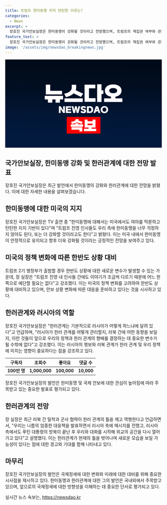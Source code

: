 ```yaml
---
title: 트럼프 한미동행 지지 탄탄한 이유는?
categories:
  - News
excerpt: >
  장호진 국가안보실장은 한미동맹이 강화될 것이라고 전망했으며, 트럼프의 재집권 여부와 관계없이 이를 지지하는 미국 내 여야의 탄탄한 기반을 강조했다. 그는 한반도 자체 핵무장이나 미국의 핵우산 강화 전망에 대해 양쪽의 의견이 갈라지므로 사전 판단을 할 필요가 없다고 말했으며, 러시아와의 관계에서도 엄중한 대응책을 발표하며 향후 관계의 중요한 변수가 될 것임을 강조했다.
feature_text: >
  장호진 국가안보실장은 한미동맹이 강화될 것이라고 전망했으며, 트럼프의 재집권 여부와 관계없이 이를 지지하는 미국 내 여야의 탄탄한 기반을 강조했다. 그는 한반도 자체 핵무장이나 미국의 핵우산 강화 전망에 대해 양쪽의 의견이 갈라지므로 사전 판단을 할 필요가 없다고 말했으며, 러시아와의 관계에서도 엄중한 대응책을 발표하며 향후 관계의 중요한 변수가 될 것임을 강조했다.
image: '/assets/img/newsdao_breakingnews.jpg'
---
```


<p><img src="/assets/img/newsdao_breakingnews.jpg" alt="bookingtag 속보" /></p>

<h2>국가안보실장, 한미동맹 강화 및 한러관계에 대한 전망 발표</h2>

<p data-ke-size="size16">장호진 국가안보실장은 최근 발언에서 한미동맹의 강화와 한러관계에 대한 전망을 밝혔다. 이에 대한 자세한 내용을 살펴보겠습니다.</p>

<h2 data-ke-size="size26">한미동맹에 대한 미국의 지지</h2>

<p data-ke-size="size16">장호진 국가안보실장은 TV 출연 중 "한미동맹에 대해서는 미국에서도 여야를 막론하고 탄탄한 지지 기반이 있다"며 "트럼프 진영 인사들도 우리 측에 한미동맹을 너무 걱정하지 않아도 된다, 또는 더 강화할 것이라고도 한다"고 밝혔다. 이는 미국 내에서 한미동맹이 안정적으로 유지되고 향후 더욱 강화될 것이라는 긍정적인 전망을 보여주고 있다.</p>

<h2 data-ke-size="size26">미국의 정책 변화에 따른 한반도 상황 대비</h2>

<p data-ke-size="size16">트럼프 2기 행정부가 출범할 경우 한반도 상황에 대한 새로운 변수가 발생할 수 있는 가운데, 장 실장은 "트럼프 진영 내 인사들 간에도 이야기가 조금씩 다르기 때문에 어느 한쪽으로 예단할 필요는 없다"고 강조했다. 이는 미국의 정책 변화를 고려하여 한반도 상황에 대비하고 있으며, 안보 상황 변화에 따른 대응을 준비하고 있다는 것을 시사하고 있다.</p>

<h2 data-ke-size="size26">한러관계와 러시아의 역할</h2>

<p data-ke-size="size16">장호진 국가안보실장은 "한러관계는 기본적으로 러시아가 어떻게 하느냐에 달려 있다"고 언급하며, "러시아가 한러 관계를 어떻게 관리할지, 러북 간에 어떤 동향을 보일지, 이런 것들이 앞으로 우리의 정책과 한러 관계의 향배를 결정하는 데 중요한 변수가 될 수밖에 없다"고 강조했다. 이는 러시아의 행보와 러북 관계가 한러 관계 및 우리 정책에 미치는 영향이 중요하다는 점을 강조하고 있다.</p>

<table>
    <thead>
        <tr>
            <th>구독자</th>
            <th>조회수</th>
            <th>좋아요</th>
            <th>댓글 수</th>
        </tr>
    </thead>
    <tbody>
        <tr>
            <td style="text-align: center; height: 17px;"><b>100만 명</b></td>
            <td style="text-align: center; height: 17px;"><b>1,000,000</b></td>
            <td style="text-align: center; height: 17px;"><b>100,000</b></td>
            <td style="text-align: center; height: 17px;"><b>10,000</b></td>
        </tr>
    </tbody>
</table>

<p data-ke-size="size16">장호진 국가안보실장의 발언은 한미동맹 및 국제 안보에 대한 관심이 높아짐에 따라 주목받고 있는 중요한 발표로 평가되고 있다.</p>

<h2 data-ke-size="size26">한러관계의 전망</h2>

<p data-ke-size="size16">장 실장은 최근 러북 간 밀착과 군사 협력이 한러 관계의 틀을 깨고 역행한다고 언급하면서, "우리는 나름의 엄중한 대응책을 발표하면서 러시아 측에 메시지를 전했고, 러시아 측에서도 푸틴 대통령의 방북이 끝난 후 우리와 대화를 시작해 외교의 공간을 다시 열어가고 있다"고 설명했다. 이는 한러관계가 현재의 틀을 벗어나며 새로운 모습을 보일 가능성이 있다는 점에 대한 경고와 기대를 함께 나타내고 있다.</p>

<h2 data-ke-size="size26">마무리</h2>

<p data-ke-size="size16">장호진 국가안보실장의 발언은 국제정세에 대한 변화와 미래에 대한 대비를 위해 중요한 시사점을 제시하고 있다. 한미동맹과 한러관계에 대한 그의 발언은 국내외에서 주목받고 있으며, 앞으로의 국제정세에 대한 방향성을 이해하는 데 중요한 단서로 평가되고 있다.</p>
실시간 뉴스 속보는, <a href="https://newsdao.kr" rel="dofollow">https://newsdao.kr</a>


